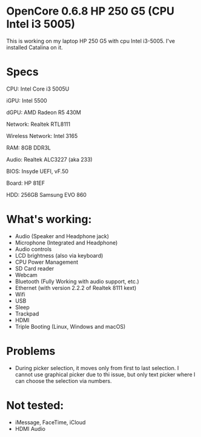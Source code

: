 # OpenCore 0.6.8 HP 250 G5 (CPU Intel i3 5005)
 This is working on my laptop HP 250 G5 with cpu Intel i3-5005. 
 I've installed Catalina on it.



# Specs
CPU: Intel Core i3 5005U

iGPU: Intel 5500

dGPU: AMD Radeon R5 430M

Network: Realtek RTL8111

Wireless Network: Intel 3165

RAM: 8GB DDR3L

Audio: Realtek ALC3227 (aka 233)

BIOS: Insyde UEFI, vF.50

Board: HP 81EF

HDD: 256GB Samsung EVO 860



# What's working:
* Audio (Speaker and Headphone jack)
* Microphone (Integrated and Headphone)
* Audio controls
* LCD brightness (also via keyboard)
* CPU Power Management
* SD Card reader
* Webcam
* Bluetooth (Fully Working with audio support, etc.)
* Ethernet (with version 2.2.2 of Realtek 8111 kext)
* Wifi
* USB
* Sleep
* Trackpad
* HDMI
* Triple Booting (Linux, Windows and macOS)


 

# Problems
* During picker selection, it moves only from first to last selection. I cannot use graphical picker due to thi issue, but only text picker where I can choose the selection via numbers.
 

# Not tested:
* iMessage, FaceTime, iCloud
* HDMI Audio

